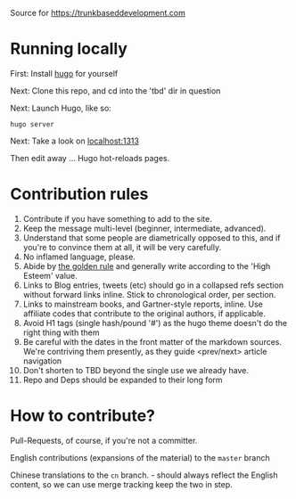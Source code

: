 Source for https://trunkbaseddevelopment.com

# Running locally


First: Install [hugo](https://gohugo.io/) for yourself

Next: Clone this repo, and cd into the 'tbd' dir in question

Next: Launch Hugo, like so:

```
hugo server
```

Next: Take a look on [localhost:1313](http://localhost:1313)

Then edit away ... Hugo hot-reloads pages.


# Contribution rules

1. Contribute if you have something to add to the site.
2. Keep the message multi-level (beginner, intermediate, advanced).
3. Understand that some people are diametrically opposed to this, and if you're to convince them at all, it will be very carefully.
4. No inflamed language, please.
5. Abide by [the golden rule](https://en.wikipedia.org/wiki/Golden_Rule) and generally write according to the 'High Esteem' value.
6. Links to Blog entries, tweets (etc) should go in a collapsed refs section without forward links inline. Stick to chronological order, per section.
7. Links to mainstream books, and Gartner-style reports, inline. Use affiliate codes that contribute to the original authors, if applicable.
8. Avoid H1 tags (single hash/pound '#') as the hugo theme doesn't do the right thing with them
9. Be careful with the dates in the front matter of the markdown sources. We're contriving them presently, as they guide <prev/next> article navigation
10. Don't shorten to TBD beyond the single use we already have.
11. Repo and Deps should be expanded to their long form

# How to contribute?

Pull-Requests, of course, if you're not a committer.

English contributions (expansions of the material) to the `master` branch

Chinese translations to the `cn` branch. - should always reflect the English content, so we can use merge tracking keep the two in step.
